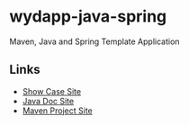 # wydapp-java-spring

Maven, Java and Spring Template Application

## Links

* [Show Case Site](http://wydapp-java-spring.cloudfoundry.com)
* [Java Doc Site](http://vteial.github.com/wydapp-java-spring/apidocs/index.html)
* [Maven Project Site](http://vteial.github.com/wydapp-java-spring/index.html)

